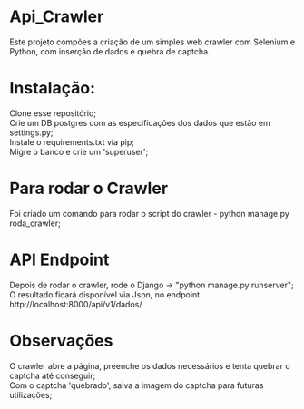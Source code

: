 # Api_Crawler

Este projeto compões a criação de um simples web crawler com Selenium e Python, com inserção de dados e quebra de captcha.


# Instalação:
Clone esse repositório;  
Crie um DB postgres com as especificações dos dados que estão em settings.py;  
Instale o requirements.txt via pip;  
Migre o banco e crie um 'superuser';  


# Para rodar o Crawler
Foi criado um comando para rodar o script do crawler - python manage.py roda_crawler;  


# API Endpoint
Depois de rodar o crawler, rode o Django -> "python manage.py runserver";  
O resultado ficará disponível via Json, no endpoint http://localhost:8000/api/v1/dados/  


# Observações
O crawler abre a página, preenche os dados necessários e tenta quebrar o captcha até conseguir;  
Com o captcha 'quebrado', salva a imagem do captcha para futuras utilizações;  
